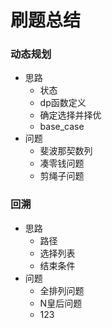 # 刷题总结
### 动态规划
* 思路
    * 状态
    * dp函数定义
    * 确定选择并择优
    * base_case
* 问题
    *  斐波那契数列
    *  凑零钱问题
    *  剪绳子问题

### 回溯
* 思路
    * 路径
    * 选择列表
    * 结束条件
* 问题
    * 全排列问题
    * N皇后问题
    * 123
